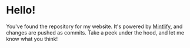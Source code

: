 # Hello!

You've found the repository for my website. It's powered by [Mintlify](https://mintlify), and changes are pushed as commits. Take a peek under the hood, and let me know what you think!